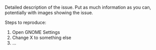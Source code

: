 Detailed description of the issue. Put as much information as you can, potentially
with images showing the issue.

Steps to reproduce:

1. Open GNOME Settings
2. Change X to something else
3. ...
